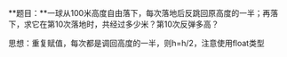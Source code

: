**题目：**一球从100米高度自由落下，每次落地后反跳回原高度的一半；再落下，求它在第10次落地时，共经过多少米？第10次反弹多高？

思想：重复赋值，每次都是调回高度的一半，则h=h/2，注意使用float类型